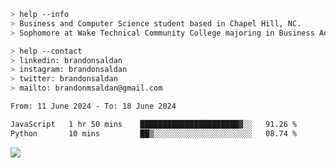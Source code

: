 ````bash
> help --info
> Business and Computer Science student based in Chapel Hill, NC.
> Sophomore at Wake Technical Community College majoring in Business Administration.
````

````bash
> help --contact
> linkedin: brandonsaldan
> instagram: brandonsaldan
> twitter: brandonsaldan
> mailto: brandonmsaldan@gmail.com
````

<!--START_SECTION:waka-->

```txt
From: 11 June 2024 - To: 18 June 2024

JavaScript   1 hr 50 mins    ██████████████████████▓░░   91.26 %
Python       10 mins         ██▒░░░░░░░░░░░░░░░░░░░░░░   08.74 %
```

<!--END_SECTION:waka-->

![](https://komarev.com/ghpvc/?username=brandonsaldan&color=6A8AFF)
